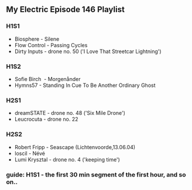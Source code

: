 ## My Electric Episode 146 Playlist

### H1S1
* Biosphere - Silene
* Flow Control - Passing Cycles
* Dirty Inputs - drone no. 50 ('I Love That Streetcar Lightning')

### H1S2
* Sofie Birch  - Morgenånder
* Hymns57 - Standing In Cue To Be Another Ordinary Ghost

### H2S1
* dreamSTATE - drone no. 48 ('Six Mile Drone')
* Leucrocuta - drone no. 22

### H2S2
* Robert Fripp - Seascape (Lichtenvoorde,13.06.04)
* loscil - Névé
* Lumi Krysztal - drone no. 4 ('keeping time')

### guide: H1S1 - the first 30 min segment of the first hour, and so on..

